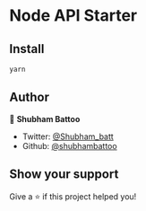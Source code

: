 # Node API Starter

## Install

```sh
yarn
```

## Author

👤 **Shubham Battoo**

* Twitter: [@Shubham_batt](https://twitter.com/Shubham_batt)
* Github: [@shubhambattoo](https://github.com/shubhambattoo)

## Show your support

Give a ⭐️ if this project helped you!